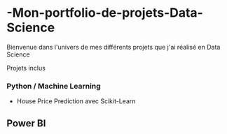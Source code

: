 # -Mon-portfolio-de-projets-Data-Science
Bienvenue dans l'univers de mes différents projets que j'ai réalisé en Data Science

Projets inclus

### Python / Machine Learning
- House Price Prediction avec Scikit-Learn

## Power BI


